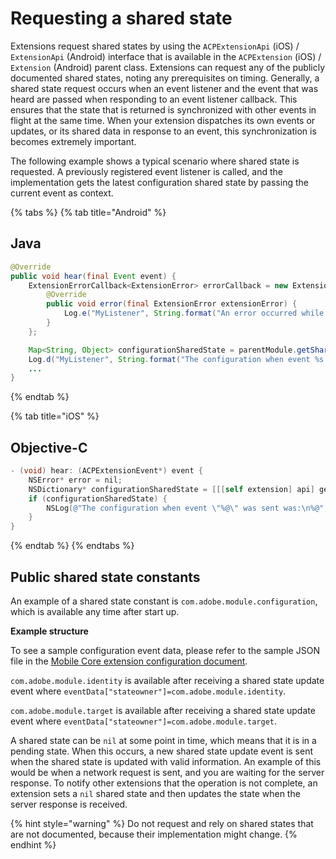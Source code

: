# Requesting a shared state

Extensions request shared states by using the `ACPExtensionApi` \(iOS\) / `ExtensionApi` \(Android\) interface that is available in the `ACPExtension` \(iOS\) / `Extension` \(Android\) parent class. Extensions can request any of the publicly documented shared states, noting any prerequisites on timing. Generally, a shared state request occurs when an event listener and the event that was heard are passed when responding to an event listener callback. This ensures that the state that is returned is synchronized with other events in flight at the same time. When your extension dispatches its own events or updates, or its shared data in response to an event, this synchronization is becomes extremely important.

The following example shows a typical scenario where shared state is requested. A previously registered event listener is called, and the implementation gets the latest configuration shared state by passing the current event as context.

{% tabs %}
{% tab title="Android" %}
## Java

```java
@Override
public void hear(final Event event) {
    ExtensionErrorCallback<ExtensionError> errorCallback = new ExtensionErrorCallback<ExtensionError>() {
        @Override
        public void error(final ExtensionError extensionError) {
            Log.e("MyListener", String.format("An error occurred while retrieving the shared state for configuration %d %s", extensionError.getErrorCode(), extensionError.getErrorName()));
        }
    };

    Map<String, Object> configurationSharedState = parentModule.getSharedEventState("com.adobe.module.configuration", event, errorCallback);
    Log.d("MyListener", String.format("The configuration when event %s was sent was: %s", event.getName(), configurationSharedState));
    ...
}
```
{% endtab %}

{% tab title="iOS" %}
## Objective-C

```objectivec
- (void) hear: (ACPExtensionEvent*) event {
    NSError* error = nil;
    NSDictionary* configurationSharedState = [[[self extension] api] getSharedEventState:@"com.adobe.module.configuration" event:event error:&error];
    if (configurationSharedState) {
        NSLog(@"The configuration when event \"%@\" was sent was:\n%@", event.eventName, configurationSharedState);
    }
}
```
{% endtab %}
{% endtabs %}

## Public shared state constants

An example of a shared state constant is `com.adobe.module.configuration`, which is available any time after start up.

**Example structure**

To see a sample configuration event data, please refer to the sample JSON file in the [Mobile Core extension configuration document](https://aep-sdks.gitbook.io/docs/using-mobile-extensions/mobile-core/configuration#sample-configuration).

`com.adobe.module.identity` is available after receiving a shared state update event where `eventData["stateowner"]=com.adobe.module.identity`.

`com.adobe.module.target` is available after receiving a shared state update event where `eventData["stateowner"]=com.adobe.module.target`.

A shared state can be `nil` at some point in time, which means that it is in a pending state. When this occurs, a new shared state update event is sent when the shared state is updated with valid information. An example of this would be when a network request is sent, and you are waiting for the server response. To notify other extensions that the operation is not complete, an extension sets a `nil` shared state and then updates the state when the server response is received.

{% hint style="warning" %}
Do not request and rely on shared states that are not documented, because their implementation might change.
{% endhint %}

